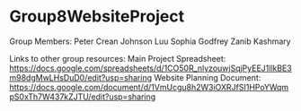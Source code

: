 # Group8WebsiteProject

Group Members:
Peter Crean
Johnson Luu
Sophia Godfrey
Zanib Kashmary

Links to other group resources:
Main Project Spreadsheet: https://docs.google.com/spreadsheets/d/1CO50R_nlyzouwjSqjPyEEJ1llkBE3m98dgMwLHsDuD0/edit?usp=sharing
Website Planning Document: https://docs.google.com/document/d/1VmUcgu8h2W3iOXRJfSI1HPoYWqmpS0xTh7W437kZJTU/edit?usp=sharing
